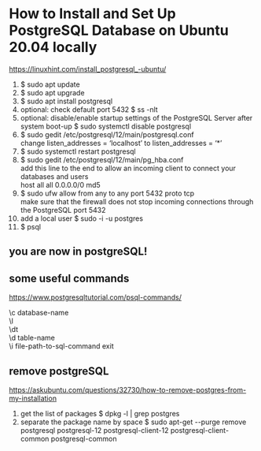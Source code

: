 # How to Install and Set Up PostgreSQL Database on Ubuntu 20.04 locally

https://linuxhint.com/install_postgresql_-ubuntu/

1. $ sudo apt update
2. $ sudo apt upgrade
3. $ sudo apt install postgresql
4. optional: check default port 5432 $ ss -nlt
5. optional: disable/enable startup settings of the PostgreSQL Server after system boot-up $ sudo systemctl disable postgresql
6. $ sudo gedit /etc/postgresql/12/main/postgresql.conf  
   change listen_addresses = ‘localhost’ to listen_addresses = ‘\*’
7. $ sudo systemctl restart postgresql
8. $ sudo gedit /etc/postgresql/12/main/pg_hba.conf  
   add this line to the end to allow an incoming client to connect your databases and users  
   host all all 0.0.0.0/0 md5
9. $ sudo ufw allow from any to any port 5432 proto tcp  
   make sure that the firewall does not stop incoming connections through the PostgreSQL port 5432
10. add a local user $ sudo -i -u postgres
11. $ psql

## you are now in postgreSQL!

## some useful commands

https://www.postgresqltutorial.com/psql-commands/

\c database-name  
\l  
\dt  
\d table-name  
\i file-path-to-sql-command
exit

## remove postgreSQL

https://askubuntu.com/questions/32730/how-to-remove-postgres-from-my-installation

1. get the list of packages $ dpkg -l | grep postgres
2. separate the package name by space $ sudo apt-get --purge remove postgresql postgresql-12 postgresql-client-12 postgresql-client-common postgresql-common
